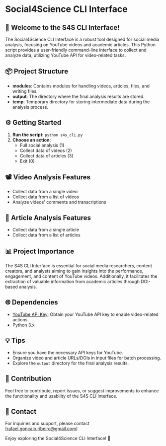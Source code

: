 # Social4Science CLI Interface

## 🚀 Welcome to the S4S CLI Interface!

The Social4Science CLI Interface is a robust tool designed for social media analysis, focusing on YouTube videos and academic articles. This Python script provides a user-friendly command-line interface to collect and analyze data, utilizing YouTube API for video-related tasks.

## 📦 Project Structure

- **modules**: Contains modules for handling videos, articles, files, and writing files.
- **output**: The directory where the final analysis results are stored.
- **temp**: Temporary directory for storing intermediate data during the analysis process.

## ⚙️ Getting Started

1. **Run the script:** `python s4s_cli.py`
2. **Choose an action:**
   - Full social analysis (1)
   - Collect data of videos (2)
   - Collect data of articles (3)
   - Exit (0)

## 📽️ Video Analysis Features

- Collect data from a single video
- Collect data from a list of videos
- Analyze videos' comments and transcriptions

## 📰 Article Analysis Features

- Collect data from a single article
- Collect data from a list of articles

## 📊 Project Importance

The S4S CLI Interface is essential for social media researchers, content creators, and analysts aiming to gain insights into the performance, engagement, and content of YouTube videos. Additionally, it facilitates the extraction of valuable information from academic articles through DOI-based analysis.

## 🌐 Dependencies

- [YouTube API Key](https://developers.google.com/youtube/registering_an_application): Obtain your YouTube API key to enable video-related actions.
- Python 3.x

## 💡 Tips

- Ensure you have the necessary API keys for YouTube.
- Organize video and article URLs/DOIs in input files for batch processing.
- Explore the `output` directory for the final analysis results.

## 🤝 Contribution

Feel free to contribute, report issues, or suggest improvements to enhance the functionality and usability of the S4S CLI Interface.

## 📧 Contact

For inquiries and support, please contact [rafael.goncalo.ribeiro@gmail.com]

Enjoy exploring the Social4Science CLI Interface! 🚀
